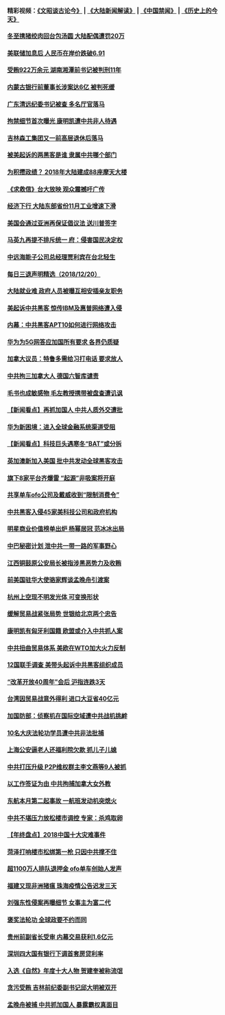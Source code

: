 #### 精彩视频：[《文昭谈古论今》](https://github.com/gfw-breaker/wenzhao/blob/master/README.md?t=12211230) | [《大陆新闻解读》](https://github.com/gfw-breaker/ntdtv-comedy/blob/master/README.md?t=12211230) | [《中国禁闻》](https://github.com/gfw-breaker/ntdtv-news/blob/master/README.md?t=12211230) | [《历史上的今天》](https://github.com/gfw-breaker/today-in-history/blob/master/README.md?t=12211230) 


#### [冬至携猪绞肉回台包汤圆 大陆配偶遭罚20万](../pages/nsc413/n10924654.md?t=12211230) 

#### [美联储加息后 人民币在岸价跌破6.91](../pages/nsc413/n10924583.md?t=12211230) 

#### [受贿922万余元 湖南湘潭前书记被判刑11年](../pages/nsc413/n10924306.md?t=12211230) 

#### [内蒙古银行前董事长涉案达6亿 被判死缓](../pages/nsc413/n10924418.md?t=12211230) 

#### [广东清远纪委书记被查 多名厅官落马](../pages/nsc413/n10924429.md?t=12211230) 

#### [拘禁细节首次曝光 康明凯遭中共非人待遇](../pages/nsc413/n10924051.md?t=12211230) 

#### [吉林森工集团又一前高层退休后落马](../pages/nsc413/n10924128.md?t=12211230) 

#### [被美起诉的两黑客是谁 隶属中共哪个部门](../pages/nsc413/n10923895.md?t=12211230) 

#### [为积攒政绩？ 2018年大陆建成88座摩天大楼](../pages/nsc413/n10923986.md?t=12211230) 

#### [《求救信》台大放映 观众震撼吁广传](../pages/nsc413/n10922251.md?t=12211230) 

#### [经济下行 大陆东部省份11月工业增速下滑](../pages/nsc413/n10923764.md?t=12211230) 

#### [美国会通过亚洲再保证倡议法 送川普签字](../pages/nsc413/n10924146.md?t=12211230) 

#### [马英九再提不排斥统一 府：侵害国民决定权](../pages/nsc413/n10923936.md?t=12211230) 

#### [中远海能子公司总经理贾利宾在台北轻生](../pages/nsc413/n10923876.md?t=12211230) 

#### [每日三退声明精选（2018/12/20）](../pages/nsc413/n10923881.md?t=12211230) 

#### [大陆就业难 政府人员被曝互相安插亲友职务](../pages/nsc413/n10923184.md?t=12211230) 

#### [美起诉中共黑客 惊传IBM及惠普网络遭入侵](../pages/nsc413/n10923571.md?t=12211230) 

#### [内幕：中共黑客APT10如何进行网络攻击](../pages/nsc413/n10923423.md?t=12211230) 

#### [华为为5G网答应加国所有要求 各界仍质疑](../pages/nsc413/n10923400.md?t=12211230) 

#### [加拿大议员：特鲁多需给习打电话 要求放人](../pages/nsc413/n10923341.md?t=12211230) 

#### [中共拘三加拿大人 德国六智库谴责](../pages/nsc413/n10923314.md?t=12211230) 

#### [毛书也成敏感物 毛左教授携带被盘查遭讥讽](../pages/nsc413/n10923380.md?t=12211230) 

#### [【新闻看点】再抓加国人 中共人质外交遭批](../pages/nsc413/n10922846.md?t=12211230) 

#### [华为新困境：进入全球金融系统渠道受阻](../pages/nsc413/n10923369.md?t=12211230) 

#### [【新闻看点】科技巨头遇寒冬“BAT”或分拆](../pages/nsc413/n10923012.md?t=12211230) 

#### [英加澳新加入美国 批中共发动全球黑客攻击](../pages/nsc413/n10923357.md?t=12211230) 

#### [旗下8家平台齐爆雷 “起源”非吸案将开庭](../pages/nsc413/n10923180.md?t=12211230) 

#### [共享单车ofo公司及戴威收到“限制消费令”](../pages/nsc413/n10923170.md?t=12211230) 

#### [中共黑客入侵45家美科技公司和政府机构](../pages/nsc413/n10923136.md?t=12211230) 

#### [明星商业价值榜单出炉 杨幂居冠 范冰冰出局](../pages/nsc413/n10922959.md?t=12211230) 

#### [中巴秘密计划 泄中共一带一路的军事野心](../pages/nsc413/n10923128.md?t=12211230) 

#### [江西铜鼓原公安局长被指涉黑恶势力及收贿](../pages/nsc413/n10923144.md?t=12211230) 

#### [前美国驻华大使骆家辉谈孟晚舟引渡案](../pages/nsc413/n10923038.md?t=12211230) 

#### [杭州上空现不明发光体 可变换形状](../pages/nsc413/n10923032.md?t=12211230) 

#### [缓解贸易战紧张局势 世银给北京两个忠告](../pages/nsc413/n10923048.md?t=12211230) 

#### [康明凯有匈牙利国籍 欧盟或介入中共抓人案](../pages/nsc413/n10922924.md?t=12211230) 

#### [中共扭曲贸易体系 美欧在WTO加大火力反制](../pages/nsc413/n10922906.md?t=12211230) 

#### [12国联手调查 美带头起诉中共黑客组织成员](../pages/nsc413/n10922820.md?t=12211230) 

#### [“改革开放40周年”会后 沪指连跌3天](../pages/nsc413/n10922861.md?t=12211230) 

#### [台湾因贸易战意外得利 进口大豆省40亿元](../pages/nsc413/n10921613.md?t=12211230) 

#### [加国防部：侦察机在国际空域遭中共战机挑衅](../pages/nsc413/n10922674.md?t=12211230) 

#### [10名大庆法轮功学员遭中共非法批捕](../pages/nsc413/n10922590.md?t=12211230) 

#### [上海公安逼老人还福利院欠款 抓儿子儿媳](../pages/nsc413/n10922623.md?t=12211230) 


#### [中共打压升级 P2P维权群主李文燕等9人被抓](../pages/nsc413/n10921031.md?t=12211230) 

#### [以工作签证为由 中共拘捕加拿大女外教](../pages/nsc413/n10922534.md?t=12211230) 

#### [东航本月第二起事故 一航班发动机突熄火](../pages/nsc413/n10922011.md?t=12211230) 

#### [中共不堪压力放松楼市调控 专家：杀鸡取卵](../pages/nsc413/n10921845.md?t=12211230) 

#### [【年终盘点】2018中国十大灾难事件](../pages/nsc413/n10901686.md?t=12211230) 

#### [菏泽打响楼市松绑第一枪 只因中共撑不住](../pages/nsc413/n10920957.md?t=12211230) 

#### [超1100万人排队退押金 ofo单车创始人发声](../pages/nsc413/n10920362.md?t=12211230) 

#### [福建又现非洲猪瘟 珠海疫情公告迟发三天](../pages/nsc413/n10921666.md?t=12211230) 

#### [刘强东性侵案再曝细节 女事主为富二代](../pages/nsc413/n10921252.md?t=12211230) 

#### [褒奖法轮功 全球政要不约而同](../pages/nsc413/n10921963.md?t=12211230) 

#### [贵州前副省长受审 内幕交易获利1.6亿元](../pages/nsc413/n10921850.md?t=12211230) 

#### [深圳四大国有银行下调首套房贷利率](../pages/nsc413/n10921762.md?t=12211230) 

#### [入选《自然》年度十大人物 贺建奎被称流氓](../pages/nsc413/n10921227.md?t=12211230) 

#### [贪污受贿 吉林前纪委副书记邱大明被双开](../pages/nsc413/n10921276.md?t=12211230) 

#### [孟晚舟被捕 中共抓加国人 暴露霸权真面目](../pages/nsc413/n10921038.md?t=12211230) 

